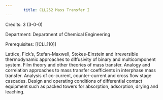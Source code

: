 ```yaml
---
        title: CLL252 Mass Transfer I
---
```

Credits: 3 (3-0-0)

Department: Department of Chemical Engineering

Prerequisites: [[CLL110]]

Lattice, Fick’s, Stefan-Maxwell, Stokes-Einstein and irreversible thermodynamic approaches to diffusivity of binary and multicomponent system. Film theory and other theories of mass transfer. Analogy and correlation approaches to mass transfer coefficients in interphase mass transfer. Analysis of co-current, counter-current and cross flow stage cascades. Design and operating conditions of differential contact equipment such as packed towers for absorption, adsorption, drying and leaching.